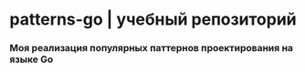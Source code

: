 ﻿# patterns-go | учебный репозиторий

### Моя реализация популярных паттернов проектирования на языке Go

